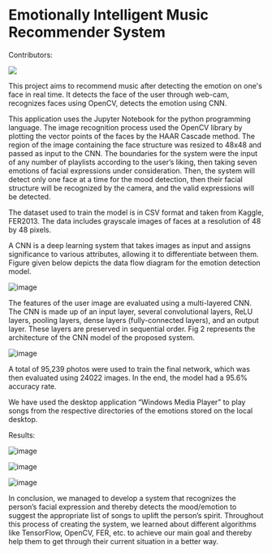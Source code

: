 # Emotionally Intelligent Music Recommender System                                                           

Contributors:

<a href="https://github.com/shreesaraogi/Music-Recommender-System-based-on-Emotion/graphs/contributors">
  <img src="https://contrib.rocks/image?repo=shreesaraogi/Music-Recommender-System-based-on-Emotion" />
</a>

This project aims to recommend music after detecting the emotion on one's face in real time. It detects the face of the user through web-cam, recognizes faces using OpenCV, detects the emotion using CNN. 

This application uses the Jupyter Notebook for the python programming language. The image recognition process used the OpenCV library by plotting the vector points of the faces by the HAAR Cascade method. The region of the image containing the face structure was resized to 48x48 and passed as input to the CNN. The boundaries for the system were the input of any number of playlists according to the user’s liking, then taking seven emotions of facial expressions under consideration. Then, the system will detect only one face at a time for the mood detection, then their facial structure will be recognized by the camera, and the valid expressions will be detected.

The dataset used to train the model is in CSV format and taken from Kaggle, FER2013. The data includes grayscale images of faces at a resolution of 48 by 48 pixels.

A CNN is a deep learning system that takes images as input and assigns significance to various attributes, allowing it to differentiate between them. Figure given below depicts the data flow diagram for the emotion detection model.

![image](https://user-images.githubusercontent.com/83531595/227741388-0494fa67-f17c-412d-b489-ec51f668f144.png)

The features of the user image are evaluated using a multi-layered CNN. The CNN is made up of an input layer, several convolutional layers, ReLU layers, pooling layers, dense layers (fully-connected layers), and an output layer. These layers are preserved in sequential order. Fig 2 represents the architecture of the CNN model of the proposed system.

![image](https://user-images.githubusercontent.com/83531595/227741415-e4aaec4b-e5c2-497a-95e1-8c02facb3ea5.png)

A total of 95,239 photos were used to train the final network, which was then evaluated using 24022 images. In the end, the model had a 95.6% accuracy rate.

We have used the desktop application “Windows Media Player” to play songs from the respective directories of the emotions stored on the local desktop.

Results:

![image](https://user-images.githubusercontent.com/83531595/227741539-c3e51a65-b6c2-4cfd-84e3-46b526229be1.png)

![image](https://user-images.githubusercontent.com/83531595/227741548-ec46d1bb-2a13-4e8e-a6a5-9ba6d80b2e25.png)

![image](https://user-images.githubusercontent.com/83531595/227741556-ea948f3f-3308-4c0f-aadf-a0067c85b91a.png)


In conclusion, we managed to develop a system that recognizes the person’s facial expression and thereby detects the mood/emotion to suggest the appropriate list of songs to uplift the person’s spirit. Throughout this process of creating the system, we learned about different algorithms like TensorFlow, OpenCV, FER, etc. to achieve our main goal and thereby help them to get through their current situation in a better way.
